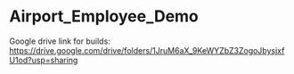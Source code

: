 # Airport_Employee_Demo

Google drive link for builds: https://drive.google.com/drive/folders/1JruM6aX_9KeWYZbZ3ZogoJbysjxfU1od?usp=sharing
